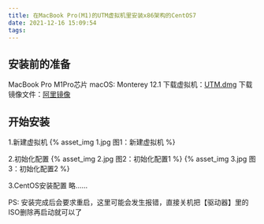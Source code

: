 ```yaml
---
title: 在MacBook Pro(M1)的UTM虚拟机里安装x86架构的CentOS7
date: 2021-12-16 15:09:54
tags:
---
```


## 安装前的准备
MacBook Pro M1Pro芯片
macOS: Monterey 12.1
下载虚拟机：[UTM.dmg](https://github.com/utmapp/UTM/releases/download/v2.4.1/UTM.dmg)
下载镜像文件：[阿里镜像](https://mirrors.aliyun.com/centos/7/isos/x86_64/CentOS-7-x86_64-DVD-2009.iso)

## 开始安装
1.新建虚拟机
{% asset_img 1.jpg 图1：新建虚拟机 %}

2.初始化配置
{% asset_img 2.jpg 图2：初始化配置1 %}
{% asset_img 3.jpg 图3：初始化配置2 %}

3.CentOS安装配置
略……

PS: 安装完成后会要求重启，这里可能会发生报错，直接关机把【驱动器】里的ISO删除再启动就可以了
